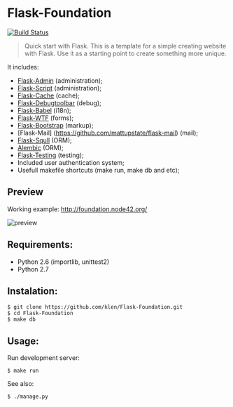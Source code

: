 Flask-Foundation
================

[![Build Status](https://secure.travis-ci.org/klen/Flask-Foundation.png?branch=master)](http://travis-ci.org/klen/Flask-Foundation)

> Quick start with Flask.
> This is a template for a simple creating website with Flask.
> Use it as a starting point to create something more unique.

It includes:

* [Flask-Admin](https://github.com/mrjoes/flask-admin/) (administration);
* [Flask-Script](http://github.com/rduplain/flask-script) (administration);
* [Flask-Cache](http://packages.python.org/Flask-Cache/) (cache);
* [Flask-Debugtoolbar](https://github.com/mgood/flask-debugtoolbar) (debug);
* [Flask-Babel](http://github.com/mitsuhiko/flask-babel) (i18n);
* [Flask-WTF](http://github.com/rduplan/flask-wtf) (forms);
* [Flask-Bootstrap](http://github.com/mbr/flask-bootstrap) (markup);
* [Flask-Mail] (https://github.com/mattupstate/flask-mail) (mail);
* [Flask-Squll](http://github.com/thrisp/flask-squll) (ORM);
* [Alembic](http://pypi.python.org/pypi/alembic/0.3.5) (ORM);
* [Flask-Testing](http://packages.python.org/Flask-Testing/) (testing);
* Included user authentication system;
* Usefull makefile shortcuts (make run, make db and etc);

Preview
-------

Working example: http://foundation.node42.org/

![preview](https://raw.github.com/klen/Flask-Foundation/develop/preview.png)


Requirements:
------------

* Python 2.6 (importlib, unittest2)
* Python 2.7


Instalation:
------------

    $ git clone https://github.com/klen/Flask-Foundation.git
    $ cd Flask-Foundation
    $ make db


Usage:
------

Run development server:

    $ make run

See also:

    $ ./manage.py
